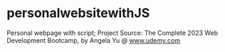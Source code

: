 # personalwebsitewithJS
Personal webpage with script;
Project Source: The Complete 2023 Web Development Bootcamp, by Angela Yu @ www.udemy.com
